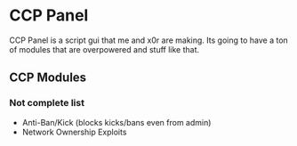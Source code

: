 # CCP Panel
CCP Panel is a script gui that me and x0r are making. Its going to have a ton of modules that are overpowered and stuff like that.
## CCP Modules
### Not complete list
- Anti-Ban/Kick (blocks kicks/bans even from admin)
- Network Ownership Exploits
